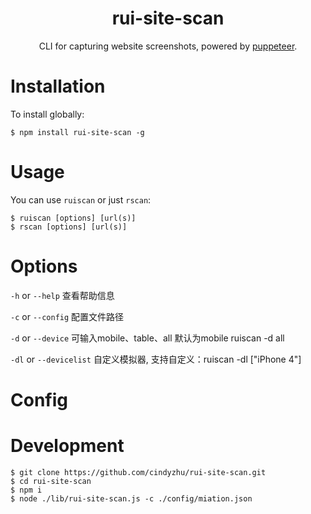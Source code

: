 <h1 align="center">rui-site-scan</h1>
<p align="center">CLI for capturing website screenshots, powered by <a href="https://github.com/GoogleChrome/puppeteer">puppeteer</a>.</p>

# Installation

To install globally:
```
$ npm install rui-site-scan -g
```

# Usage

You can use `ruiscan` or just `rscan`:
```
$ ruiscan [options] [url(s)]
$ rscan [options] [url(s)]
```

# Options
`-h` or `--help` 查看帮助信息

`-c` or `--config` 配置文件路径

`-d` or `--device` 可输入mobile、table、all 默认为mobile ruiscan -d all

`-dl` or `--devicelist` 自定义模拟器, 支持自定义：ruiscan -dl ["iPhone 4"] 

# Config

# Development
```
$ git clone https://github.com/cindyzhu/rui-site-scan.git
$ cd rui-site-scan
$ npm i
$ node ./lib/rui-site-scan.js -c ./config/miation.json
```
